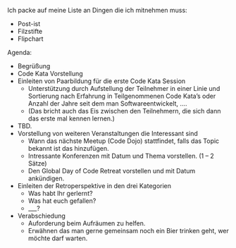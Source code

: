 Ich packe auf meine Liste an Dingen die ich mitnehmen muss:

- Post-ist
- Filzstifte
- Flipchart

Agenda:

- Begrüßung
- Code Kata Vorstellung
- Einleiten von Paarbildung für die erste Code Kata Session
    - Unterstützung durch Aufstellung der Teilnehmer in einer Linie und Sortierung nach Erfahrung in Teilgenommenen Code Kata’s oder Anzahl der Jahre seit dem man Softwareentwickelt, …. 
    - (Das bricht auch das Eis zwischen den Teilnehmern, die sich dann das erste mal kennen lernen.)
- TBD. 
- Vorstellung von weiteren Veranstaltungen die Interessant sind
    - Wann das nächste Meetup (Code Dojo) stattfindet, falls das Topic bekannt ist das hinzufügen.
    - Intressante Konferenzen mit Datum und Thema vorstellen. (1 – 2 Sätze)
    - Den Global Day of Code Retreat vorstellen und mit Datum ankündigen.
- Einleiten der Retroperspektive in den drei Kategorien 
    - Was habt Ihr gerlernt?
    - Was hat euch gefallen? 
    - ___?
- Verabschiedung
    - Auforderung beim Aufräumen zu helfen.
    - Erwähnen das man gerne gemeinsam noch ein Bier trinken geht, wer möchte darf warten.

